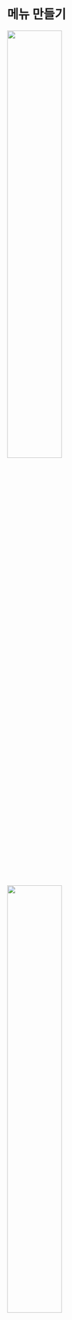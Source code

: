메뉴 만들기
=======================
<img src="https://github.com/isp829/3dunitymulty/blob/master/images/lecture3/lecture3-1/3-1-1.PNG" width="50%">  
<img src="https://github.com/isp829/3dunitymulty/blob/master/images/lecture3/lecture3-1/3-1-2.PNG" width="50%">  

* 캔버스를 추가해주고 설정을 조절해준다.  

 ---------------------------------   
<img src="https://github.com/isp829/3dunitymulty/blob/master/images/lecture3/lecture3-1/3-1-3.PNG" width="50%">  
<img src="https://github.com/isp829/3dunitymulty/blob/master/images/lecture3/lecture3-1/3-1-4.PNG" width="50%">  

* Launcher 스크립트를 추가해주고 그림과 같이 코드를 짜준다.   
* Photon에서 주는 기능들이 복잡한 과정을 그냥 코드 몇줄로 사용 가능하게 해준다.  

 ---------------------------------   
<img src="https://github.com/isp829/3dunitymulty/blob/master/images/lecture3/lecture3-1/3-1-5.PNG" width="50%">  
<img src="https://github.com/isp829/3dunitymulty/blob/master/images/lecture3/lecture3-1/3-1-6.PNG" width="50%">  

* 아까 추가한 캔버스에 스크립트를 넣고 실행시켜보자.  
* 마스터 서버에 연결하고 로비에 진입했다고 디버그로그가 뜬다.  

 ---------------------------------   
<img src="https://github.com/isp829/3dunitymulty/blob/master/images/lecture3/lecture3-1/3-1-7.PNG" width="50%">  
<img src="https://github.com/isp829/3dunitymulty/blob/master/images/lecture3/lecture3-1/3-1-8.PNG" width="50%">  

* 캔버스에 gameObject를 만들어주고 loadingMenu라고 해주자.   
* 크기 조절을 해주자.  

 ---------------------------------  
<img src="https://github.com/isp829/3dunitymulty/blob/master/images/lecture3/lecture3-1/3-1-10.PNG" width="50%">  

* 카메라 설정으로 가서 배경색을 회색으로 해주자.  
 ---------------------------------   
<img src="https://github.com/isp829/3dunitymulty/blob/master/images/lecture3/lecture3-1/3-1-9.png" width="50%">  
<img src="https://github.com/isp829/3dunitymulty/blob/master/images/lecture3/lecture3-1/3-1-11.png" width="50%">  

* loadingMenu에 text mesh pro를 넣어준다.  
* 크기 조절과 가운데 정렬을 해주고 loading 적어준다.   

 ---------------------------------  
<img src="https://github.com/isp829/3dunitymulty/blob/master/images/lecture3/lecture3-1/3-1-12.PNG" width="50%">  
<img src="https://github.com/isp829/3dunitymulty/blob/master/images/lecture3/lecture3-1/3-1-13.PNG" width="50%">  

* 빈 gameObject에 title menu를 만들어주고 그안에 button container를 만들어준다.  
* button container에 vertical layout group을 추가해주고 크기를 조절하자. 
* vertical layout group이 있으면 저안에 있는 요소들은 알아서 상하 정렬이 된다.  

 ---------------------------------  
<img src="https://github.com/isp829/3dunitymulty/blob/master/images/lecture3/lecture3-1/3-1-14.PNG" width="50%">  
<img src="https://github.com/isp829/3dunitymulty/blob/master/images/lecture3/lecture3-1/3-1-15.PNG" width="50%">  

* Button container안에 넣을 버튼을 만들어준다.  
* 크기조절들을 해준다.  

 ---------------------------------  
<img src="https://github.com/isp829/3dunitymulty/blob/master/images/lecture3/lecture3-1/3-1-16.PNG" width="50%">  
<img src="https://github.com/isp829/3dunitymulty/blob/master/images/lecture3/lecture3-1/3-1-17.PNG" width="50%">  

* 버튼의 이름들과 텍스트들을 수정해준다.   

 --------------------------------- 
<img src="https://github.com/isp829/3dunitymulty/blob/master/images/lecture3/lecture3-1/3-1-18.PNG" width="50%">  

* Menu와 MenuManager 스크립트를 만들어준다.  

 ---------------------------------  
<img src="https://github.com/isp829/3dunitymulty/blob/master/images/lecture3/lecture3-1/3-1-19.PNG" width="50%"> 
<img src="https://github.com/isp829/3dunitymulty/blob/master/images/lecture3/lecture3-1/3-1-20.PNG" width="50%">  

* 각각 메뉴를 열고 닫는 스크립트와 어떤 메뉴를 열고 닫을지 결정하는 스크립트다.  
* 어려운 내용 없으니 넘어가자

---------------------------------
```
using System.Collections;
using System.Collections.Generic;
using UnityEngine;
using Photon.Pun;//포톤 기능 사용


public class Launcher : MonoBehaviourPunCallbacks//다른 포톤 반응 받아들이기
{
    void Start()
    {
        Debug.Log("Connecting to Master");
        PhotonNetwork.ConnectUsingSettings();//설정한 포톤 서버에 때라 마스터 서버에 연결
    }

    public override void OnConnectedToMaster()//마스터서버에 연결시 작동됨
    {
        Debug.Log("Connected to Master");
        PhotonNetwork.JoinLobby();//마스터 서버 연결시 로비로 연결
    }

    public override void OnJoinedLobby()//로비에 연결시 작동
    {
        Debug.Log("Joined Lobby");
    }
}

```

* Launcher스크립트의 전문이다.  

--------------------     
```
using System.Collections;
using System.Collections.Generic;
using UnityEngine;

public class Menu : MonoBehaviour
{
    public string menuName;
    public bool open;
    public void Open()
    {
        open = true;
        gameObject.SetActive(true);//특정 메뉴 켜지기
    }

    public void Close()
    {
        open = false;
        gameObject.SetActive(false);
    }
}
```
 
* Menu의 스크립트 전문이다.

----------------------------
```
using System.Collections;
using System.Collections.Generic;
using UnityEngine;

public class MenuManager : MonoBehaviour
{
    public static MenuManager Instance;//다른 class에서도 호출가능

    [SerializeField] Menu[] menus;//SerializedField를 사용하면 우리는 public처럼 쓸 수 있지만  public이 아니여서 외부에서는 못만짐.

    private void Awake()
    {
        Instance = this;
    }

    public void OpenMenu(string menuName)
    {
        for (int i = 0; i < menus.Length; i++)
        {
            if (menus[i].menuName == menuName)//string을 받아서 해당이름 가진 메뉴를 여는 스크립트
            {
                OpenMenu(menus[i]);
            }
            else if (menus[i].open)
            {
                CloseMenu(menus[i]);
            }
        }
    }

    public void OpenMenu(Menu menu)
    {
        for (int i = 0; i < menus.Length; i++)
        {
            if (menus[i].open)
            {
                CloseMenu(menus[i]);
            }
        }
        menu.Open();
    }

    public void CloseMenu(Menu menu)
    {
        menu.Close();
    }
}

```
* MenuManager의 스크립트 전문이다.   
----------------------------  
[목차로](https://github.com/isp829/3dunitymulty/blob/master/README.md)  
[다음](https://github.com/isp829/3dunitymulty/blob/master/lecture/lecture3-2.md)  
-----------------------------
